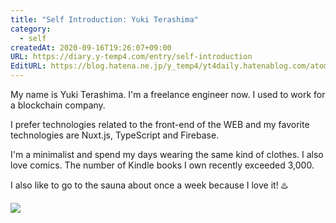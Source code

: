 ```yaml
---
title: "Self Introduction: Yuki Terashima"
category:
  - self
createdAt: 2020-09-16T19:26:07+09:00
URL: https://diary.y-temp4.com/entry/self-introduction
EditURL: https://blog.hatena.ne.jp/y_temp4/yt4daily.hatenablog.com/atom/entry/26006613628664526
---
```


<!--

自己紹介：寺嶋祐稀

寺嶋祐稀と申します。普段はフリーランスのエンジニアとして働いています。以前はブロックチェーン系の会社で働いていました。

Webのフロントエンドに関連の技術が好みで、好きな技術はNuxt.js、TypeScript、Firebaseです。

自分はミニマリストで、毎日同じような服を着て生活しています。また、漫画が好きでたくさん読んでいます。所有するKindleの書籍は最近3000冊を超えました。

あと、サウナが好きで週に1回は行きます。

-->

My name is Yuki Terashima. I'm a freelance engineer now. I used to work for a blockchain company.

I prefer technologies related to the front-end of the WEB and my favorite technologies are Nuxt.js, TypeScript and Firebase.

I'm a minimalist and spend my days wearing the same kind of clothes. I also love comics. The number of Kindle books I own recently exceeded 3,000.

I also like to go to the sauna about once a week because I love it! ♨️

<img src="https://cdn-ak.f.st-hatena.com/images/fotolife/y/y_temp4/20200916/20200916181423.jpg">
